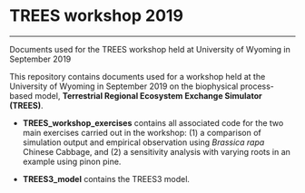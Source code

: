 # TREES workshop 2019
-------------
Documents used for the TREES workshop held at University of Wyoming in September 2019

This repository contains documents used for a workshop held at the University of Wyoming in September 2019 on the biophysical process-based model, **Terrestrial Regional Ecosystem Exchange Simulator (TREES)**. 

*   **TREES_workshop_exercises** contains all associated code for the two main exercises carried out in the workshop: (1) a comparison of simulation output and empirical observation using *Brassica rapa* Chinese Cabbage, and (2) a sensitivity analysis with varying roots in an example using pinon pine. 

*   **TREES3_model** contains the TREES3 model. 
